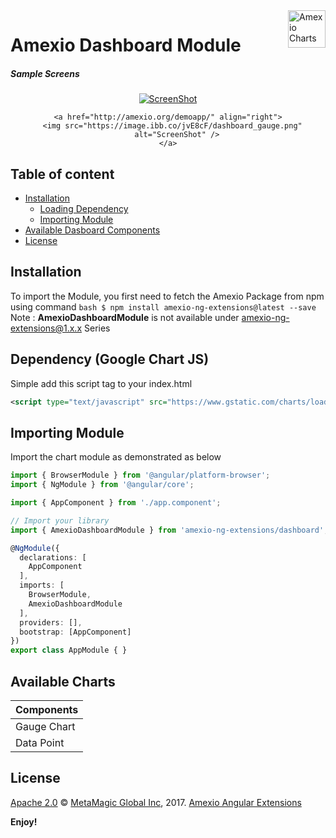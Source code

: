 <a href="https://amexio.org/">
    <img src="https://image.ibb.co/ca0NMa/dashboard.png" alt="Amexio Charts" title="Amexio" align="right" height="60" />
</a>


Amexio Dashboard Module
======================
<div align="center">
<h5 align="left">Sample Screens</h5>
  <a href="http://amexio.org/demoapp/" align="left">
    <img src="https://preview.ibb.co/mz1zjv/dashboard.png"
      alt="ScreenShot" />
  </a>

    <a href="http://amexio.org/demoapp/" align="right">
      <img src="https://image.ibb.co/jvE8cF/dashboard_gauge.png"
        alt="ScreenShot" />
    </a>
</div>


## Table of content

- [Installation](#installation)
    - [Loading Dependency](#dependency-google-chart-js)
    - [Importing Module](#dependency-google-chart-js)
- [Available Dasboard Components](#available-charts)
- [License](#license)


## Installation
To import the Module, you first need to fetch the Amexio Package from npm using command ```bash $ npm install amexio-ng-extensions@latest --save ```
Note : <b>AmexioDashboardModule</b> is not available under amexio-ng-extensions@1.x.x Series

## Dependency (Google Chart JS)
Simple add this script tag to your index.html
```xml
<script type="text/javascript" src="https://www.gstatic.com/charts/loader.js"></script>
```

## Importing Module
Import the chart module as demonstrated as below

```typescript
import { BrowserModule } from '@angular/platform-browser';
import { NgModule } from '@angular/core';

import { AppComponent } from './app.component';

// Import your library
import { AmexioDashboardModule } from 'amexio-ng-extensions/dashboard';

@NgModule({
  declarations: [
    AppComponent
  ],
  imports: [
    BrowserModule,
    AmexioDashboardModule
  ],
  providers: [],
  bootstrap: [AppComponent]
})
export class AppModule { }
```

## Available Charts

| Components    |
| ------------- |
| Gauge Chart   |
| Data Point    |



## License

[Apache 2.0](http://www.amexio.org/metamagic-showcase/license.html) © [MetaMagic Global Inc](http://www.metamagicglobal.com/), 2017. [Amexio Angular Extensions](http://www.amexio.tech)

**Enjoy!**

